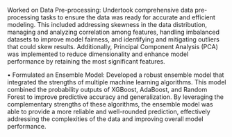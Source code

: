 Worked on Data Pre-processing: Undertook comprehensive data pre-processing tasks to ensure the data was ready for accurate and efficient modeling. This included addressing skewness in the data distribution, managing and analyzing correlation among features, handling imbalanced datasets to improve model fairness, and identifying and mitigating outliers that could skew results. Additionally, Principal Component Analysis (PCA) was implemented to reduce dimensionality and enhance model performance by retaining the most significant features.

• Formulated an Ensemble Model: Developed a robust ensemble model that integrated the strengths of multiple machine learning algorithms. This model combined the probability outputs of XGBoost, AdaBoost, and Random Forest to improve predictive accuracy and generalization. By leveraging the complementary strengths of these algorithms, the ensemble model was able to provide a more reliable and well-rounded prediction, effectively addressing the complexities of the data and improving overall model performance.

